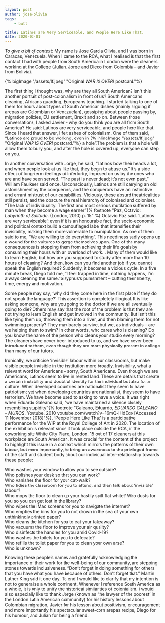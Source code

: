 ```yaml
---
layout: post
author: jose-olivia
tags:
    - butt

title: Latinos are Very Serviceable, and People Here Like That.
date: 2020-03-01
---
```


*To give a bit of context*: My name is Jose Garcia Olivia, and I was born in Caracas, Venezuela. When I came to the RCA, what I realised is that the first contact I had with people from South America in London were the cleaners working at the College (Julian, Jorge and Diego from Colombia – and Javier from Bolivia).

{% bigImage "/assets/lf.jpeg" "Original *WAR IS OVER!* postcard."%}

The first thing I thought was, why are they all South American? Isn't this another portrait of post-colonialism in front of us? South Americans cleaning, Africans guarding, Europeans teaching. I started talking to one of them for hours about types of South American dishes (mainly arguing if arepas are Colombian or Venezuelan), gossiping about people passing by, migration policies, EU settlement, Brexit and so on. Between those conversations, I asked Javier – why do you think you are all from South America? He said: Latinos are very serviceable, and people here like that. Since I heard that answer, I felt ashes of colonialism. One of them said, “Latinos are proud to be working, even in {% inlineImage "/assets/lf.jpeg" "Original *WAR IS OVER!* postcard."%} a hole”.The problem is that a hole will allow them to bury you, and after the hole is covered up, everyone can step on you.

In another conversation with Jorge, he said, “Latinos bow their heads a lot, and when people look at us like that, they begin to abuse us.” It’s a side effect of long-term feelings of inferiority, imposed on us by the ones who are and have been served. “The past is never dead; it’s not even past,” William Faulkner said once. Unconsciously, Latinos are still carrying an old astonishment by the conquerors, and the conquerors have an instinctive and errant mistrust of our capabilities. Viciously, these absurd theatricalities still persist, and the obscure the real hierarchy of colonised and coloniser. “The lack of individuality. The first and most serious mutilation suffered by man when they become a wage earner”{% footnote "Paz, Octavio: *Labyrinth of Solitude*. (London, 2010) p. 15" %} Octavio Paz said. ‘Latinos are very serviceable’: even if it is an honourable fact, the socio-economic and political context build a camouflaged label that intensifies their invisibility, making them more vulnerable to manipulation. As one of them said to me, “We are willing to do everything”. This neediness sadly opens up a wound for the vultures to gorge themselves upon. One of the many consequences is stopping them from achieving their life goals by consuming their hours with an overload of work. . Many of them would like to learn English, but how are you supposed to study after more than 10 hours of cleaning? And then, how can you find another job if you cannot speak the English required? Suddenly, it becomes a vicious cycle. In a five minute break, Diego told me, “I feel trapped in time, nothing happens, I’m always cleaning the same.”Sisyphus’s punishment – cutting their liberty, time, energy and motivation.

Some people may say, ‘why did they come here in the first place if they do not speak the language?’ This assertion is completely illogical. It is like asking someone, why are you going to the doctor if we are all eventually going to die? Others may say that the root of the problem is that they are not trying to learn English and get involved in the community. But isn’t this like tying them up, throwing them into a river, and then blaming them for not swimming properly? They may barely survive, but we, as individuals – are we helping them to swim? In other words, who cares who is cleaning? Do you know the name of the person who cleans your studio every morning? The cleaners have never been introduced to us, and we have never been introduced to them, even though they are more physically present in college than many of our tutors.

Ironically, we criticise ‘invisible’ labour within our classrooms, but make visible people invisible in the institution more broadly. Invisibility, what a relevant word for Americans – sorry, South Americans. Even though we are Americans, Latinos seem to live in rented land. These are details that create a certain instability and doubtful identity for the individual but also for a culture. When developed countries are nationalist they seem to have patriotism; yet when developing countries are nationalist, they seem to have terrorism. We have become used to asking to have a voice. It was right when Eduardo Galeano said, “we have maintained a silence closely resembling stupidity”{% footnote "Galeano, Eduardo, *EDUARDO GALEANO - MUROS*, Youtube, 2010 [youtube.com/watch?v=16mQ-jHdEqo](https://www.youtube.com/watch?v=16mQ-jHdEqo) [Accessed 11 November 2018]"%}. ‘People Here Like That’ is a participative performance for the WIP at the Royal College of Art in 2020. The location of the exhibition is relevant since it took place outside the RCA, in the coworking site White City Place, London. 15 out of 17 cleaners at this workplace are South American. It was crucial for the content of the project to highlight this issue in a context which mirrors the patterns of their own labour, but more importantly, to bring an awareness to the privileged frame of the staff and student body about our individual inter-relationship towards these people:

Who washes your window to allow you to see outside?\
Who polishes your desk so that you can work?\
Who vanishes the floor for your cat-walk?\
Who tidies the classroom for you to attend, and then talk about ‘invisible’ labour?\
Who mops the floor to clean up your hastily spilt flat white? Who dusts for you so you can get lost in the library?\
Who wipes the iMac screens for you to navigate the internet?\
Who empties the bins for you to not drown in the sea of your own unthinkingly printed paper?\
Who cleans the kitchen for you to eat your takeaway?\
Who vacuums the floor to improve your air quality?\
Who disinfects the handles for you amid Covid-19?\
Who washes the toilets for you to defecate?\
Who refills the toilet paper for you to clean your own arse?\
Who is unknown?

Knowing these people’s names and gratefully acknowledging the importance of their work for the well-being of our community, are stepping stones towards inclusiveness. “Don’t forget in doing something for others that you have what you have because of others. Don’t forget that.” Martin Luther King said it one day. To end I would like to clarify that my intention is not to generalise a whole continent. Whenever I reference South America as a whole, it is only to unify the historical similarities of colonialism. I would also especially like to thank Jorge (known as ‘the lawyer of the poorest’ in the London Latin American community) for his history lessons about Colombian migration, Javier for his lesson about positivism, encouragement and more importantly his spectacular sweet-corn arepas recipe, Diego for his humour, and Julian for being a friend.
